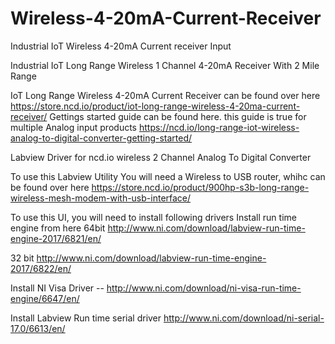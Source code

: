 # Wireless-4-20mA-Current-Receiver
Industrial IoT Wireless 4-20mA Current receiver Input 

Industrial IoT Long Range Wireless 1 Channel 4-20mA Receiver With 2 Mile Range

IoT Long Range Wireless 4-20mA Current Receiver can be found over here https://store.ncd.io/product/iot-long-range-wireless-4-20ma-current-receiver/
Gettings started guide can be found here. this guide is true for multiple Analog input products
https://ncd.io/long-range-iot-wireless-analog-to-digital-converter-getting-started/ 

Labview Driver for ncd.io wireless 2 Channel Analog To Digital Converter



To use this Labview Utility You will need a Wireless to USB router, whihc can be found over here https://store.ncd.io/product/900hp-s3b-long-range-wireless-mesh-modem-with-usb-interface/

To use this UI, you will need to install following drivers Install run time engine from here 64bit http://www.ni.com/download/labview-run-time-engine-2017/6821/en/

32 bit http://www.ni.com/download/labview-run-time-engine-2017/6822/en/

Install NI Visa Driver -- http://www.ni.com/download/ni-visa-run-time-engine/6647/en/

Install Labview Run time serial driver http://www.ni.com/download/ni-serial-17.0/6613/en/
